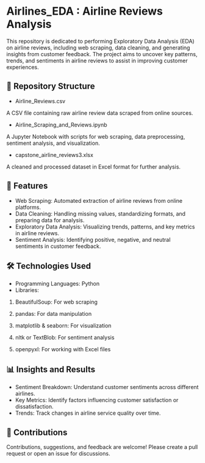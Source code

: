 # Airlines_EDA : Airline Reviews Analysis
This repository is dedicated to performing Exploratory Data Analysis (EDA) on airline reviews, including web scraping, data cleaning, and generating insights from customer feedback. The project aims to uncover key patterns, trends, and sentiments in airline reviews to assist in improving customer experiences.

## 📂 Repository Structure
- Airline_Reviews.csv
  
A CSV file containing raw airline review data scraped from online sources.

- Airline_Scraping_and_Reviews.ipynb
  
A Jupyter Notebook with scripts for web scraping, data preprocessing, sentiment analysis, and visualization.

- capstone_airline_reviews3.xlsx
  
A cleaned and processed dataset in Excel format for further analysis.

## 🚀 Features
- Web Scraping: Automated extraction of airline reviews from online platforms.
- Data Cleaning: Handling missing values, standardizing formats, and preparing data for analysis.
- Exploratory Data Analysis: Visualizing trends, patterns, and key metrics in airline reviews.
- Sentiment Analysis: Identifying positive, negative, and neutral sentiments in customer feedback.

## 🛠️ Technologies Used
- Programming Languages: Python
- Libraries:
1) BeautifulSoup: For web scraping

2) pandas: For data manipulation

3) matplotlib & seaborn: For visualization

4) nltk or TextBlob: For sentiment analysis

5) openpyxl: For working with Excel files

## 📊 Insights and Results
- Sentiment Breakdown: Understand customer sentiments across different airlines.
- Key Metrics: Identify factors influencing customer satisfaction or dissatisfaction.
- Trends: Track changes in airline service quality over time.

## 🤝 Contributions
Contributions, suggestions, and feedback are welcome! Please create a pull request or open an issue for discussions.
